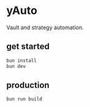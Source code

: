 # yAuto
Vault and strategy automation.

## get started
```sh
bun install
bun dev
```

## production
```sh
bun run build
```
